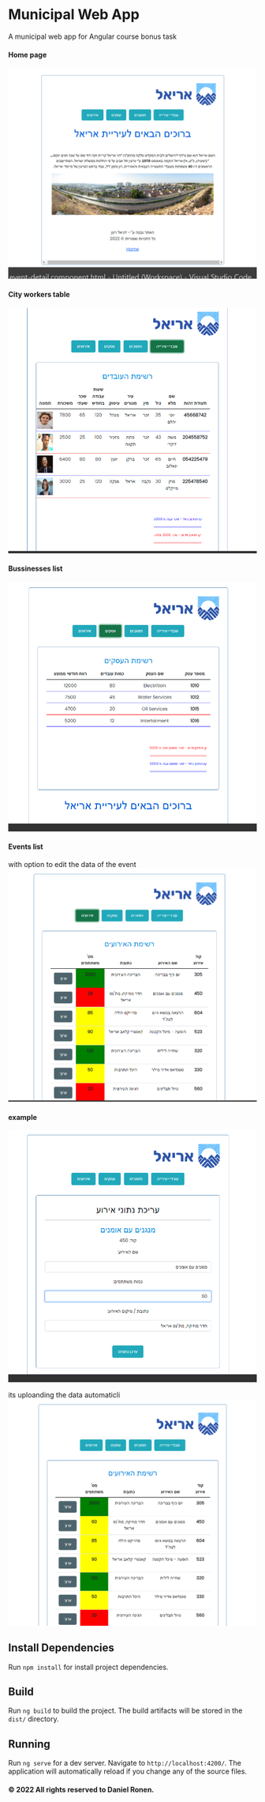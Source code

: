 # Municipal Web App

A municipal web app for Angular course bonus task


#### Home page
![](IMG/1.png)

#### City workers table
![](IMG/2.png)
#### Bussinesses list
![](IMG/3.png)
#### Events list
with option to edit the data of the event
![](IMG/4.png)
#### example
![](IMG/5.png)

its uploanding the data automaticli
![](IMG/6.png)



## Install Dependencies
Run `npm install` for install project dependencies.


## Build

Run `ng build` to build the project. The build artifacts will be stored in the `dist/` directory.

## Running 

Run `ng serve` for a dev server. Navigate to `http://localhost:4200/`. The application will automatically reload if you change any of the source files.

#### &copy; 2022 All rights reserved to Daniel Ronen. 